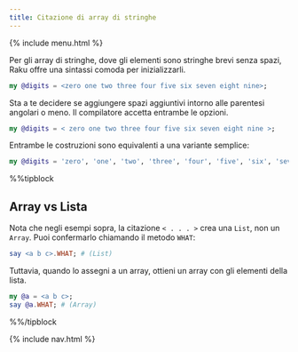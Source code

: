 ```yaml
---
title: Citazione di array di stringhe
---
```


{% include menu.html %}

Per gli array di stringhe, dove gli elementi sono stringhe brevi senza spazi, Raku offre una sintassi comoda per inizializzarli.

```raku
my @digits = <zero one two three four five six seven eight nine>;
```

Sta a te decidere se aggiungere spazi aggiuntivi intorno alle parentesi angolari o meno. Il compilatore accetta entrambe le opzioni.

```raku
my @digits = < zero one two three four five six seven eight nine >;
```

Entrambe le costruzioni sono equivalenti a una variante semplice:

```raku
my @digits = 'zero', 'one', 'two', 'three', 'four', 'five', 'six', 'seven', 'eight', 'nine';
```

%%tipblock
## Array vs Lista

Nota che negli esempi sopra, la citazione `< . . . >` crea una `List`, non un `Array`. Puoi confermarlo chiamando il metodo `WHAT`:

```raku
say <a b c>.WHAT; # (List)
```

Tuttavia, quando lo assegni a un array, ottieni un array con gli elementi della lista.

```raku
my @a = <a b c>;
say @a.WHAT; # (Array)
```

%%/tipblock

{% include nav.html %}